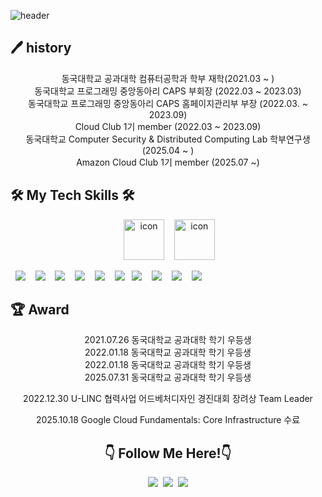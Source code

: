 ![header](https://capsule-render.vercel.app/api?type=waving&color=gradient&customColorList=10&height=200&text=Donghyeon's%20GITHUB&fontSize=50&animation=twinkling&fontAlign=68&fontAlignY=36)

## 🖊️ history
<div align="center">
동국대학교 공과대학 컴퓨터공학과 학부 재학(2021.03 ~ )<br>
동국대학교 프로그래밍 중앙동아리 CAPS 부회장 (2022.03 ~ 2023.03)<br>
동국대학교 프로그래밍 중앙동아리 CAPS 홈페이지관리부 부장 (2022.03. ~ 2023.09)<br>
Cloud Club 1기 member (2022.03 ~ 2023.09)<br>
동국대학교 Computer Security & Distributed Computing Lab 학부연구생 (2025.04 ~ )<br>
Amazon Cloud Club 1기 member (2025.07 ~)<br>
</div>

## 🛠 My Tech Skills 🛠
<p align="center">
  <img src="https://techstack-generator.vercel.app/python-icon.svg" alt="icon" width="65" height="65" />&nbsp;
  <img src="https://techstack-generator.vercel.app/aws-icon.svg" alt="icon" width="65" style="width: 65px; height: 65px;"/>&nbsp;</p>
<p align="left">
  <img src="https://img.shields.io/badge/Python-3776AB?style=for-the-badge&logo=Python&logoColor=white"/>&nbsp;
  <img src="https://img.shields.io/badge/FastAPI-009688?style=for-the-badge&logo=FastAPI&logoColor=white"/>&nbsp;
  <img src="https://img.shields.io/badge/Django-092E20?style=for-the-badge&logo=django&logoColor=white"/>&nbsp;
  <img src="https://img.shields.io/badge/MySQL-4479A1?style=for-the-badge&logo=MySQL&logoColor=white"/>&nbsp;
  <img src="https://img.shields.io/badge/MariaDB-003545?style=for-the-badge&logo=mariaDB&logoColor=white"/>&nbsp;
  <img src="https://img.shields.io/badge/ORACLE-F80000?style=for-the-badge&logo=oracle&logoColor=white"/>
  <img src="https://img.shields.io/badge/amazonaws-232F3E?style=for-the-badge&logo=amazonaws&logoColor=white"/>&nbsp;
  <img src="https://img.shields.io/badge/amazonec2-FF9900?style=for-the-badge&logo=amazonec2&logoColor=white"/>&nbsp;
  <img src="https://img.shields.io/badge/amazonrds-527FFF?style=for-the-badge&logo=amazonrds&logoColor=white"/>&nbsp;
  <img src="https://img.shields.io/badge/GoogleCloud-4285F4?style=for-the-badge&logo=GoogleCloud&logoColor=white"/>&nbsp;
</p>

## 🏆 Award 
<div align="center">
2021.07.26 동국대학교 공과대학 학기 우등생<br>
2022.01.18 동국대학교 공과대학 학기 우등생<br>
2022.01.18 동국대학교 공과대학 학기 우등생<br>
2025.07.31 동국대학교 공과대학 학기 우등생<br>

2022.12.30 U-LINC 협력사업 어드베처디자인 경진대회 장려상 Team Leader<br>

2025.10.18 Google Cloud Fundamentals: Core Infrastructure 수료<br>

## 👇 Follow Me Here!👇
<p align="center">
  <a href="https://velog.io/@hanser0204"><img src="https://img.shields.io/badge/Tech%20Blog-11B48A?style=flat-square&logo=Vimeo&logoColor=white&link=https://velog.io/@hanser0204"/></a>&nbsp
  <a href="https://www.instagram.com/ko._.sora/"><img src="https://img.shields.io/badge/Instagram-E4405F?style=flat-square&logo=Instagram&logoColor=white&link=https://www.instagram.com/ko._.sora/"/></a>&nbsp
  <a href="mailto:kodh0204@gmail.com"><img src="https://img.shields.io/badge/Gmail-d14836?style=flat-square&logo=Gmail&logoColor=white&link=kodh0204@gmail.com"/></a>
  
<br>
